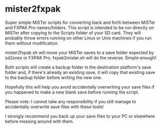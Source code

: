 # mister2fxpak
Super simple MiSTer scripts for converting back and forth between MiSTer and FXPAK Pro names/folders.
This script is intended to be run directly on MiSTer after copying to the Scripts folder of your SD card.
They will probably throw errors running on other Linux or Unix machines if you run them without modification.

mister2fxpak.sh will move your MiSTer saves to a save folder expected by sd2snes or FXPAK Pro.
fxpak2mister.sh will do the reverse. Simple enough!

Both scripts will create a backup folder in the destination platform's save folder and, if there's already an existing save,
it will copy that existing save to the backup folder before writing the new one.

Hopefully this will help you avoid accidentally overwriting your save files if you happened to make a new blank save before running the script.

Please note: I cannot take any responsibility if you still manage to accidentally overwrite save files with these tools!

I strongly recommend you back up your save files to your PC or elsewhere before messing around with them.
